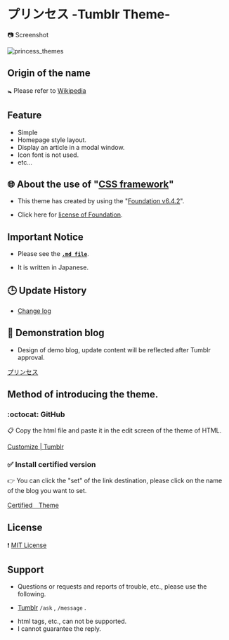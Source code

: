 # &#12503;&#12522;&#12531;&#12475;&#12473; -Tumblr Theme-

:camera: Screenshot 

![princess_themes](https://user-images.githubusercontent.com/8746340/29484800-a0bd86e2-8501-11e7-9c1b-591e498ff51b.png)

## Origin of the name

:baby_symbol: Please refer to [Wikipedia](https://ja.wikipedia.org/wiki/プリンセス)

## Feature

* Simple
* Homepage style layout.
* Display an article in a modal window.
* Icon font is not used. 
* etc...

## :globe_with_meridians: About the use of "[CSS framework](https://en.wikipedia.org/wiki/CSS_frameworks)"

* This theme has created by using the "[Foundation v6.4.2](https://foundation.zurb.com)".
 - Click here for [license of Foundation](https://github.com/zurb/foundation-sites/blob/develop/LICENSE).
 
## Important Notice

* Please see the [**`.md file`**](/ImportantNotice.md).
 - It is written in Japanese.

## :clock3: Update History

* [Change log](https://github.com/hana-mignon/Princess-Tumblr/commits/master/Princess_theme.html)

## :pushpin: Demonstration blog

* Design of demo blog, update content will be reflected after Tumblr approval.

[&#12503;&#12522;&#12531;&#12475;&#12473;](https://Princess-theme.tumblr.com)

## Method of introducing the theme.

### :octocat: GitHub
:clipboard: Copy the html file and paste it in the edit screen of the theme of HTML.

[Customize | Tumblr](https://www.tumblr.com/customize/)

### :white_check_mark: Install certified version
:point_right: You can click the "set" of the link destination, please click on the name of the blog you want to set.

[Certified　Theme](https://www.tumblr.com/theme/40808)

## License

:heavy_exclamation_mark: [MIT License](/LICENCE)

## Support

* Questions or requests and reports of trouble, etc., please use the following.
 - [Tumblr](https://hana-mignon.tumblr.com/ask) `/ask` , `/message` .
* html tags, etc., can not be supported.
* I cannot guarantee the reply.
